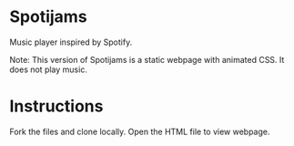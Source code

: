 # Spotijams
Music player inspired by Spotify.

Note: This version of Spotijams is a static webpage with animated CSS. It does not play music.


# Instructions
Fork the files and clone locally. Open the HTML file to view webpage.
